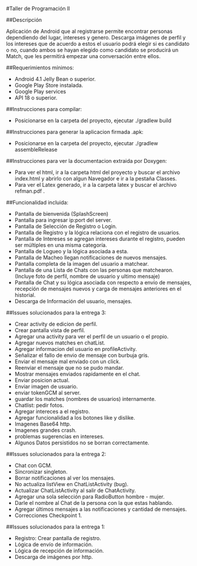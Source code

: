 #Taller de Programación II

##Descripción

Aplicación de Android que al registrarse permite encontrar personas dependiendo del lugar, intereses y genero. Descarga imágenes de perfil y los intereses que de acuerdo a estos el usuario podrá elegir si es candidato o no, cuando ambos se hayan elegido como candidato se producirá un Match, que les permitirá empezar una conversación entre ellos.

##Requerimientos mínimos:

- Android 4.1 Jelly Bean o superior.
- Google Play Store instalada.
- Google Play services
- API 18 o superior. 

##Instrucciones para compilar:
		
- Posicionarse en la carpeta del proyecto, ejecutar ./gradlew build

##Instrucciones para generar la aplicacion firmada .apk:
		
- Posicionarse en la carpeta del proyecto, ejecutar ./gradlew assembleRelease

##Instrucciones para ver la documentacion extraida por Doxygen:

- Para ver el html, ir a la carpeta html del proyecto y buscar el archivo index.html y abrirlo con algun Navegador e ir a la pestaña Classes.
- Para ver el Latex generado, ir a la carpeta latex y buscar el archivo refman.pdf .
	
##Funcionalidad incluida:
	
- Pantalla de bienvenida (SplashScreen)
- Pantalla para ingresar ip:port del server.
- Pantalla de Selección de Registro o Login.
- Pantalla de Registro y la lógica relaciona con el registro de usuarios.
- Pantalla de Intereses se agregan intereses durante el registro, pueden ser múltiples en una misma categoría.
- Pantalla de Logueo y la lógica asociada a esta.
- Pantalla de Macheo llegan notificaciones de nuevos mensajes.
- Pantalla completa de la imagen del usuario a matchear.
- Pantalla de una Lista de Chats con las personas que matchearon. (Incluye foto de perfil, nombre de usuario y ultimo mensaje)
- Pantalla de Chat y su lógica asociada con respecto a envío de mensajes, recepción de mensajes nuevos y carga de mensajes anteriores en el historial.
- Descarga de Información del usuario, mensajes. 

##Issues solucionados para la entrega 3:

- Crear activity de edicion de perfil. 
- Crear pantalla vista de perfil.
- Agregar una activity para ver el perfil de un usuario o el propio. 
- Agregar nuevos matches en chatList. 
- Agregar informacion del usuario en profileActivity.
- Señalizar el fallo de envio de mensaje con burbuja gris.
- Enviar el mensaje mal enviado con un click. 
- Reenviar el mensaje que no se pudo mandar.
- Mostrar mensajes enviados rapidamente en el chat. 
- Enviar posicion actual.  
- Enviar imagen de usuario. 
- enviar tokenGCM al server. 
- guardar los matches (nombres de usuarios) internamente. 
- Chatlist: pedir fotos. 
- Agregar intereces a el registro. 
- Agregar funcionalidad a los botones like y dislike. 
- Imagenes Base64 http.
- Imagenes grandes crash.
- problemas sugerencias en intereses.
- Algunos Datos persistidos no se borran correctamente.

	
##Issues solucionados para la entrega 2:
- Chat con GCM.
- Sincronizar singleton.
- Borrar notificaciones al ver los mensajes.
- No actualiza listView en ChatListActivity (bug).
- Actualizar ChatListActivity al salir de ChatActivity. 
- Agregar una sola selección para RadioButton hombre - mujer.
- Darle el nombre al Chat de la persona con la que estas hablando.
- Agregar últimos mensajes a las notificaciones y cantidad de mensajes. 
- Correcciones Checkpoint 1.

##Issues solucionados para la entrega 1:

- Registro: Crear pantalla de registro. 
- Lógica de envío de información. 
- Lógica de recepción de información. 
- Descarga de imágenes por http. 




